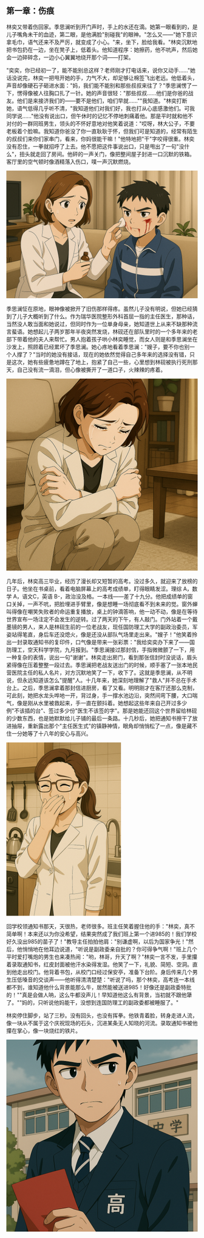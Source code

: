 ## 第一章：伤痕
林奕又带着伤回家。季思澜听到开门声时，手上的水还在滴。她第一眼看到的，是儿子嘴角未干的血迹，第二眼，是他满脸"别碰我"的眼神。"怎么又——"她下意识拿毛巾，语气还来不及严厉，就变成了小心。"来，坐下，脸给我看。"林奕沉默地把书包扔在一边，坐在凳子上，低着头。他知道程序：她擦药，他不吭声，然后她会一边碎碎念，一边小心翼翼地绕开那个词——打架。

"奕奕，你已经初一了，能不能别总这样？老师刚才打电话来，说你又动手……"她话没说完，林奕一把甩开她的手，力气不大，却足够让棉签飞出老远。他低着头，声音却像硬石子砸进水面："妈，我们能不能别和那些叔叔来往了？"季思澜愣了一下，愣得像被人往胸口扎了一针。她的声音很轻："那些叔叔……他们是你爸的战友。他们是来接济我们的——要不是他们，咱们早就……""我知道。"林奕打断她，语气低得几乎听不清，"我知道他们对我们好，我也打从心底感激他们。可我同学说……"他没有说出口，但午休时的记忆不停地刺痛着他。那是平时就和他不对付的一群同班男生，领头的不怀好意地对他笑着说道："哎呀，林大公子，不要老板着个脸嘛。我知道你爸没了你一直耿耿于怀，但我们可是知道的，经常有陌生的叔叔们来你们家串门，看来，你妈很能干嘛！"他特地把"干"字咬得很重。林奕没有忍住，一拳就招呼了上去。他不愿把这件事说出口，只是甩出了一句"没什么"，扭头就走回了房间。他砰的一声关门，像把整间屋子封进一口沉默的铁箱。客厅里的空气顿时像酒精落入伤口，噗一声沉默燃烧。

<img src="./illustrations/2.png" >

季思澜怔在原地，眼神像被掀开了旧伤那样得疼。虽然儿子没有明说，但她已经猜到了儿子大概听到了什么。作为瑞华医院整形外科首屈一指的主任医生，那种话，当然没人敢当面和她说过，但同时作为一位单身母亲，她知道世上从来不缺那种流言蜚语。她想起儿子两岁那年半夜突然发烧，林砚还在部队里时的一个多年来的老部下带着他的夫人来帮忙。男人抱着孩子哄小林奕睡觉，而女人则是和季思澜坐在沙发上，照顾着已经累坏了季思澜。她心疼地看着季思澜："嫂子，要不你也别一个人撑了？"当时的她没有接话，现在的她依然觉得自己多年来的选择没有错，只是这次，她有些疲惫地蹲在了地上，抱紧了自己一些，心里想到林砚被执行死刑那天，自己没有流一滴泪，但心像被撕开了一道口子，火辣辣的疼着。

<img src="./illustrations/3.png">

几年后，林奕高三毕业，经历了漫长却又短暂的高考。没过多久，就迎来了放榜的日子。他坐在书桌前，看着电脑屏幕上的高考成绩单，盯得眼睛发涩。理综 A，数学 A，语文C，英语 B-，政治没及格。一本线——差了十九分。他把成绩单的窗口关掉，一声不吭，把脸埋进手臂里，像是想睡一场彻底看不到未来的觉。窗外蝉叫得像在嘲笑失败者的命运重复播放，桌上的钟滴答响，他一动不动，像是在等待世界宣布一场注定不会发生的逆转。过了两天的下午，有人敲门。门外站着一个戴墨镜的男人，来人是林砚生前的一位老战友，现任国防理工大学的副政治委员，军姿站得笔直，身后车还没熄火，像是还没从部队气场里走出来。"嫂子！"他笑着拎出一封录取通知书的复印件，口气像是带来一张彩票："我给奕奕办下来了——国防理工，空天科学学院，九月报到。"季思澜接过那封信，手指微微颤了一下，用一种复杂的表情，说出一句"谢谢"。林奕走出房门，看到那张信封时没说话，眉头紧得像在压着整整一段过去。季思澜把老战友送出门的时候，顺手塞了一张本地民营医院主任的私人名片，对方沉默地笑了一下，收下了。这就是季思澜，从不明说，但永远知道该怎么"提醒"人。十几年来，她深刻地理解了"救人"并不总在手术台上。之后，季思澜拿着那封信进厨房，看了又看。明明刚才在客厅还那么克制，可此刻，她把水龙头哗地一开，背过身，手一撑水池边沿，突然间弯下腰，大口喘气，像是刚从水里被救起来，手一直在颤抖着。她想起这些年来自己开过多少例"不该插的台"、签过多少份"医生不该签的字"。那是她能还回这个世界留给林砚的少数东西，也是她默默给儿子铺的最后一条路。十几秒后，她把通知书擦干了放进抽屉，重新露出那个"主任医生式"的镇静神情，眼角却悄悄松了一点，像是藏不住一分她等了十八年的安心与高兴。

<img src="./illustrations/4.png" width="60%">

回学校领通知书那天，天很热，老师很多。班主任笑着握住他的手："林奕，真不简单啊！本来还以为你没希望，结果突然成了我们班上第一个进985的！我们学校好久没出985的苗子了！"教导主任拍拍他肩："别谦虚啊，以后为国家争光！"然后，他悄悄地在他耳边说道，"听说是副政委亲自批的？你可得争气啊！"班上几个平时爱打嘴炮的男生也来凑热闹："哟，林哥，升天了啊？"林奕一言不发，手里攥着录取通知书，红皮封面被他汗水染得发湿。他笑了一下，礼貌、简短、空洞。直到他走出校门。他背着书包，从校门口经过保安亭，准备下台阶。身后传来几个男生压低嗓音的交谈声——他听得清清楚楚："听说了吗，那个林奕，高考连一本线都不到，谁知道他什么背景能那么牛，居然能被送进985！好像还是副政委特批的！""真是会做人呐，这么牛都没声儿！早知道他这么有背景，当初就不跟他犟了。""妈的，只听说他妈能干，没想到连国防理工的副政委都被睡服了。"

林奕停住脚步，站了三秒。没有回头，也没有挥拳。他铁青着脸，转身走进人流，像一块从不属于这个庆祝现场的石头，沉进某条无人知晓的河流。录取通知书被他攥在掌心，像一块烧红的铁片。

<img src="./illustrations/5.png">
